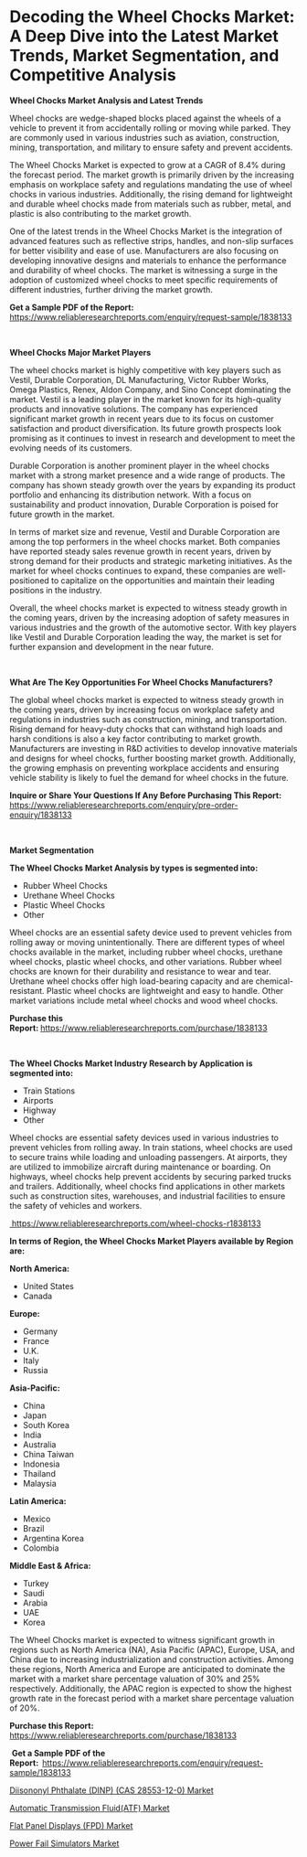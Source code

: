 <p><h1>Decoding the Wheel Chocks Market: A Deep Dive into the Latest Market Trends, Market Segmentation, and Competitive Analysis</h1></p><p><strong>Wheel Chocks Market Analysis and Latest Trends</strong></p>
<p><p>Wheel chocks are wedge-shaped blocks placed against the wheels of a vehicle to prevent it from accidentally rolling or moving while parked. They are commonly used in various industries such as aviation, construction, mining, transportation, and military to ensure safety and prevent accidents.</p><p>The Wheel Chocks Market is expected to grow at a CAGR of 8.4% during the forecast period. The market growth is primarily driven by the increasing emphasis on workplace safety and regulations mandating the use of wheel chocks in various industries. Additionally, the rising demand for lightweight and durable wheel chocks made from materials such as rubber, metal, and plastic is also contributing to the market growth.</p><p>One of the latest trends in the Wheel Chocks Market is the integration of advanced features such as reflective strips, handles, and non-slip surfaces for better visibility and ease of use. Manufacturers are also focusing on developing innovative designs and materials to enhance the performance and durability of wheel chocks. The market is witnessing a surge in the adoption of customized wheel chocks to meet specific requirements of different industries, further driving the market growth.</p></p>
<p><strong>Get a Sample PDF of the Report:&nbsp;</strong> <a href="https://www.reliableresearchreports.com/enquiry/request-sample/1838133">https://www.reliableresearchreports.com/enquiry/request-sample/1838133</a></p>
<p>&nbsp;</p>
<p><strong>Wheel Chocks Major Market Players</strong></p>
<p><p>The wheel chocks market is highly competitive with key players such as Vestil, Durable Corporation, DL Manufacturing, Victor Rubber Works, Omega Plastics, Renex, Aldon Company, and Sino Concept dominating the market. Vestil is a leading player in the market known for its high-quality products and innovative solutions. The company has experienced significant market growth in recent years due to its focus on customer satisfaction and product diversification. Its future growth prospects look promising as it continues to invest in research and development to meet the evolving needs of its customers.</p><p>Durable Corporation is another prominent player in the wheel chocks market with a strong market presence and a wide range of products. The company has shown steady growth over the years by expanding its product portfolio and enhancing its distribution network. With a focus on sustainability and product innovation, Durable Corporation is poised for future growth in the market.</p><p>In terms of market size and revenue, Vestil and Durable Corporation are among the top performers in the wheel chocks market. Both companies have reported steady sales revenue growth in recent years, driven by strong demand for their products and strategic marketing initiatives. As the market for wheel chocks continues to expand, these companies are well-positioned to capitalize on the opportunities and maintain their leading positions in the industry.</p><p>Overall, the wheel chocks market is expected to witness steady growth in the coming years, driven by the increasing adoption of safety measures in various industries and the growth of the automotive sector. With key players like Vestil and Durable Corporation leading the way, the market is set for further expansion and development in the near future.</p></p>
<p>&nbsp;</p>
<p><strong>What Are The Key Opportunities For Wheel Chocks Manufacturers?</strong></p>
<p><p>The global wheel chocks market is expected to witness steady growth in the coming years, driven by increasing focus on workplace safety and regulations in industries such as construction, mining, and transportation. Rising demand for heavy-duty chocks that can withstand high loads and harsh conditions is also a key factor contributing to market growth. Manufacturers are investing in R&D activities to develop innovative materials and designs for wheel chocks, further boosting market growth. Additionally, the growing emphasis on preventing workplace accidents and ensuring vehicle stability is likely to fuel the demand for wheel chocks in the future.</p></p>
<p><strong>Inquire or Share Your Questions If Any Before Purchasing This Report:</strong> <a href="https://www.reliableresearchreports.com/enquiry/pre-order-enquiry/1838133">https://www.reliableresearchreports.com/enquiry/pre-order-enquiry/1838133</a></p>
<p>&nbsp;</p>
<p><strong>Market Segmentation</strong></p>
<p><strong>The Wheel Chocks Market Analysis by types is segmented into:</strong></p>
<p><ul><li>Rubber Wheel Chocks</li><li>Urethane Wheel Chocks</li><li>Plastic Wheel Chocks</li><li>Other</li></ul></p>
<p><p>Wheel chocks are an essential safety device used to prevent vehicles from rolling away or moving unintentionally. There are different types of wheel chocks available in the market, including rubber wheel chocks, urethane wheel chocks, plastic wheel chocks, and other variations. Rubber wheel chocks are known for their durability and resistance to wear and tear. Urethane wheel chocks offer high load-bearing capacity and are chemical-resistant. Plastic wheel chocks are lightweight and easy to handle. Other market variations include metal wheel chocks and wood wheel chocks.</p></p>
<p><strong>Purchase this Report:&nbsp;</strong><a href="https://www.reliableresearchreports.com/purchase/1838133">https://www.reliableresearchreports.com/purchase/1838133</a></p>
<p>&nbsp;</p>
<p><strong>The Wheel Chocks Market Industry Research by Application is segmented into:</strong></p>
<p><ul><li>Train Stations</li><li>Airports</li><li>Highway</li><li>Other</li></ul></p>
<p><p>Wheel chocks are essential safety devices used in various industries to prevent vehicles from rolling away. In train stations, wheel chocks are used to secure trains while loading and unloading passengers. At airports, they are utilized to immobilize aircraft during maintenance or boarding. On highways, wheel chocks help prevent accidents by securing parked trucks and trailers. Additionally, wheel chocks find applications in other markets such as construction sites, warehouses, and industrial facilities to ensure the safety of vehicles and workers.</p></p>
<p><a href="https://www.reliableresearchreports.com/wheel-chocks-r1838133">&nbsp;https://www.reliableresearchreports.com/wheel-chocks-r1838133</a></p>
<p><strong>In terms of Region, the Wheel Chocks Market Players available by Region are:</strong></p>
<p>
    <p> <strong> North America: </strong>
        <ul>
            <li>United States</li>
            <li>Canada</li>
        </ul>
        </p> 
    <p> <strong> Europe: </strong>
        <ul>
            <li>Germany</li>
            <li>France</li>
            <li>U.K.</li>
            <li>Italy</li>
            <li>Russia</li>
        </ul>
        </p> 
    <p> <strong> Asia-Pacific: </strong>
        <ul>
            <li>China</li>
            <li>Japan</li>
            <li>South Korea</li>
            <li>India</li>
            <li>Australia</li>
            <li>China Taiwan</li>
            <li>Indonesia</li>
            <li>Thailand</li>
            <li>Malaysia</li>
        </ul>
        </p> 
    <p> <strong> Latin America: </strong>
        <ul>
            <li>Mexico</li>
            <li>Brazil</li>
            <li>Argentina Korea</li>
            <li>Colombia</li>
        </ul>
        </p> 
    <p> <strong> Middle East & Africa: </strong>
        <ul>
            <li>Turkey</li>
            <li>Saudi</li>
            <li>Arabia</li>
            <li>UAE</li>
            <li>Korea</li>
        </ul>
    </p>
    </p>
<p><p>The Wheel Chocks market is expected to witness significant growth in regions such as North America (NA), Asia Pacific (APAC), Europe, USA, and China due to increasing industrialization and construction activities. Among these regions, North America and Europe are anticipated to dominate the market with a market share percentage valuation of 30% and 25% respectively. Additionally, the APAC region is expected to show the highest growth rate in the forecast period with a market share percentage valuation of 20%.</p></p>
<p><strong>Purchase this Report: </strong><a href="https://www.reliableresearchreports.com/purchase/1838133">https://www.reliableresearchreports.com/purchase/1838133</a></p>
<p>&nbsp;<strong>Get a Sample PDF of the Report:&nbsp;&nbsp;</strong><a href="https://www.reliableresearchreports.com/enquiry/request-sample/1838133">https://www.reliableresearchreports.com/enquiry/request-sample/1838133</a></p>
<p><strong></strong></p>
<p><p><a href="https://issuu.com/reportprime-2/docs/diisononyl-phthalate-dinp-cas-28553_15eb664fa83078">Diisononyl Phthalate (DINP) (CAS 28553-12-0) Market</a></p><p><a href="https://issuu.com/reportprime-2/docs/automatic-transmission-fluidatf-mar_1610f90e5f04c7">Automatic Transmission Fluid(ATF) Market</a></p><p><a href="https://github.com/susanjprice2023/Market-Research-Report-List-2/blob/main/flat-panel-displays-fpd-market.md">Flat Panel Displays (FPD) Market</a></p><p><a href="https://github.com/dmmanir420/Market-Research-Report-List-1/blob/main/power-fail-simulators-market.md">Power Fail Simulators Market</a></p></p>